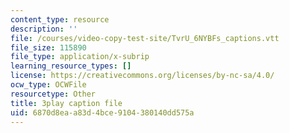 ```yaml
---
content_type: resource
description: ''
file: /courses/video-copy-test-site/TvrU_6NYBFs_captions.vtt
file_size: 115890
file_type: application/x-subrip
learning_resource_types: []
license: https://creativecommons.org/licenses/by-nc-sa/4.0/
ocw_type: OCWFile
resourcetype: Other
title: 3play caption file
uid: 6870d8ea-a83d-4bce-9104-380140dd575a
---
```

